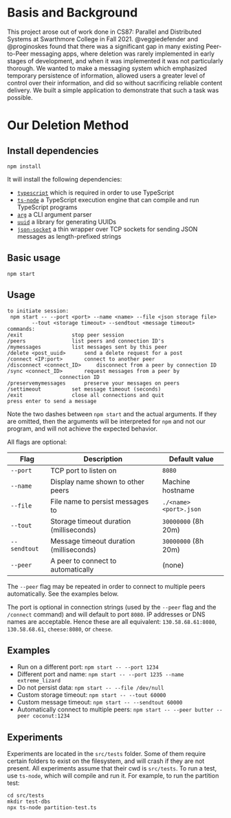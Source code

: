 # Basis and Background

This project arose out of work done in CS87: Parallel and Distributed 
Systems at Swarthmore College in Fall 2021. @veggiedefender and @proginoskes
found that there was a significant gap in many existing Peer-to-Peer messaging
apps, where deletion was rarely implemented in early stages of development, and
when it was implemented it was not particularly thorough. We wanted to make
a messaging system which emphasized temporary persistence of information, allowed
users a greater level of control over their information, and did so without
sacrificing reliable content delivery. We built a simple application to 
demonstrate that such a task was possible.

# Our Deletion Method

## Install dependencies
```
npm install
```

It will install the following dependencies:
* [`typescript`](https://www.npmjs.com/package/typescript) which is required in
  order to use TypeScript
* [`ts-node`](https://www.npmjs.com/package/ts-node) a TypeScript execution
  engine that can compile and run TypeScript programs
* [`arg`](https://www.npmjs.com/package/arg) a CLI argument parser
* [`uuid`](https://www.npmjs.com/package/uuid) a library for generating UUIDs
* [`json-socket`](https://www.npmjs.com/package/json-socket) a thin wrapper over
  TCP sockets for sending JSON messages as length-prefixed strings

## Basic usage
```
npm start
```

## Usage
```
to initiate session:
 npm start -- --port <port> --name <name> --file <json storage file>
		--tout <storage timeout> --sendtout <message timeout>
commands:
/exit				 stop peer session
/peers				 list peers and connection ID's
/mymessages			 list messages sent by this peer
/delete <post_uuid>		 send a delete request for a post
/connect <IP:port>		 connect to another peer
/disconnect <connect_ID>	 disconnect from a peer by connection ID
/sync <connect_ID>		 request messages from a peer by
				 connection ID
/preservemymessages		 preserve your messages on peers
/settimeout			 set message timeout (seconds)
/exit				 close all connections and quit
press enter to send a message
```

Note the two dashes between `npm start` and the actual arguments. If they are
omitted, then the arguments will be interpreted for `npm` and not our program,
and will not achieve the expected behavior.

All flags are optional:

| Flag         | Description                             | Default value         |
| ------------ | --------------------------------------- | --------------------- |
| `--port`     | TCP port to listen on                   | `8080`                |
| `--name`     | Display name shown to other peers       | Machine hostname      |
| `--file`     | File name to persist messages to        | `./<name><port>.json` |
| `--tout`     | Storage timeout duration (milliseconds) | `30000000` (8h 20m)   |
| `--sendtout` | Message timeout duration (milliseconds) | `30000000` (8h 20m)   |
| `--peer`     | A peer to connect to automatically      | (none)                |

The `--peer` flag may be repeated in order to connect to multiple peers
automatically. See the examples below.

The port is optional in connection strings (used by the `--peer` flag and the
`/connect` command) and will default to port `8080`. IP addresses or DNS names
are acceptable. Hence these are all equivalent: `130.58.68.61:8080`,
`130.58.68.61`, `cheese:8080`, or `cheese`.

## Examples

* Run on a different port: `npm start -- --port 1234`
* Different port and name: `npm start -- --port 1235 --name extreme_lizard`
* Do not persist data: `npm start -- --file /dev/null`
* Custom storage timeout: `npm start -- --tout 60000`
* Custom message timeout: `npm start -- --sendtout 60000`
* Automatically connect to multiple peers: `npm start -- --peer butter --peer coconut:1234`

## Experiments
Experiments are located in the `src/tests` folder. Some of them require certain
folders to exist on the filesystem, and will crash if they are not present.
All experiments assume that their cwd is `src/tests`. To run a test, use
`ts-node`, which will compile and run it. For example, to run the partition
test:

```
cd src/tests
mkdir test-dbs
npx ts-node partition-test.ts
```
